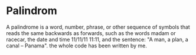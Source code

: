 # Palindrom
A palindrome is a word, number, phrase, or other sequence of symbols that reads the same backwards as forwards, such as the words madam or racecar, the date and time 11/11/11 11:11, and the sentence: "A man, a plan, a canal – Panama".
the whole code has been written by me.
